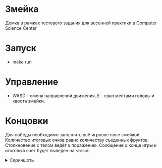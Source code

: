 # Змейка

Демка в рамках тестового задания для весенней практики в Computer Science Center

# Запуск

* make run

# Управление

* WASD - смена направлений движения. E - свап местами головы и хвоста змейки.

# Концовки

Для победы необходимо заполнить всё игровое поле змейкой. Количество итоговых очков равно количеству съеденных фруктов. Столкновение с телом ведёт к поражению. Сообщение о конце игры и итоговый счет будет выведен на `stdout`.

<details>
	<summary> Скриншоты </summary>

</details>
